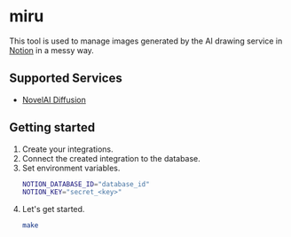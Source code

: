 # miru

This tool is used to manage images generated by the AI drawing service in [Notion](https://www.notion.so/) in a messy way.

## Supported Services
- [NovelAI Diffusion](https://novelai.net/)

## Getting started
1. Create your integrations.
2. Connect the created integration to the database.
3. Set environment variables.
    ```bash
    NOTION_DATABASE_ID="database_id"
    NOTION_KEY="secret_<key>"
    ```
4. Let's get started.
    ```bash
    make
    ```
